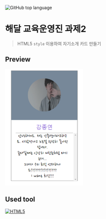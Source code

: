 ![GitHub top language](https://img.shields.io/github/languages/top/Climier-code/INTRODUCECARD.climier.github.io?style=plastic)

# 해달 교육운영진 과제2
> HTML5 `style` 이용하여 자기소개 카드 만들기

## Preview
<a title="finish_img"><img src="https://github.com/Climier-code/INTRODUCECARD.climier.github.io/blob/master/finish_card.png" width="50%" ></a>

## Used tool
<a href="https://www.w3.org/TR/html5/" title="HTML5"><img src="https://github.com/tomchen/stack-icons/blob/master/logos/html-5.svg" alt="HTML5" width="42px" height="42px"></a>
